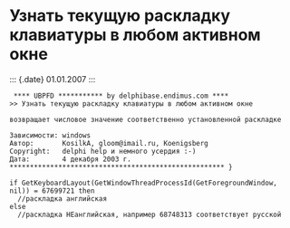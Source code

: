Узнать текущую раскладку клавиатуры в любом активном окне
=========================================================

::: {.date}
01.01.2007
:::

     **** UBPFD *********** by delphibase.endimus.com ****
    >> Узнать текущую раскладку клавиатуры в любом активном окне
     
    возвращает числовое значение соответственно установленной раскладке
     
    Зависимости: windows
    Автор:       KosilkA, gloom@imail.ru, Koenigsberg
    Copyright:   delphi help и немного усердия :-)
    Дата:        4 декабря 2003 г.
    ***************************************************** }
     
    if GetKeyboardLayout(GetWindowThreadProcessId(GetForegroundWindow, nil)) = 67699721 then
      //раскладка английская
    else
      //раскладка НЕанглийская, например 68748313 соответствует русской

